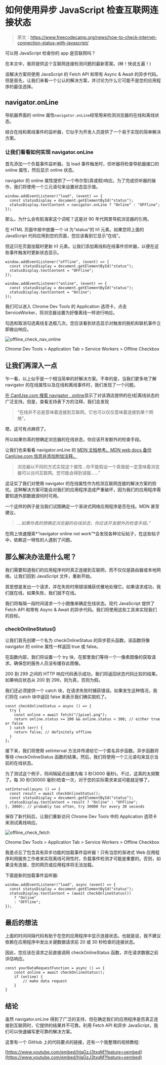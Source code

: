 # 如何使用异步 JavaScript 检查互联网连接状态

> 原文：<https://www.freecodecamp.org/news/how-to-check-internet-connection-status-with-javascript/>

可以用 JavaScript 检查你的 app 是否联网吗？

在本文中，我将提供这个互联网连接检测问题的最新答案。(咻！快说五遍！)

该解决方案将使用 JavaScript 的 Fetch API 和带有 Async & Await 的异步代码。但是首先，让我们来看一个公认的解决方案，并讨论为什么它可能不是您的应用程序的最佳选择。

## navigator.onLine

导航器界面的 online 属性`navigator.onLine`经常用来检测浏览器的在线和离线状态。

结合在线和离线事件的监听器，它似乎为开发人员提供了一个易于实现的简单解决方案。

### 让我们看看如何实现 navigator.onLine

首先添加一个负载事件监听器。当 load 事件触发时，侦听器将检查导航器接口的 online 属性，然后显示 online 状态。

navigator 的 online 属性提供了一个布尔型(真或假)响应。为了完成侦听器的操作，我们将使用一个三元语句来设置状态显示值。

```
window.addEventListener("load", (event) => {
  const statusDisplay = document.getElementById("status");
  statusDisplay.textContent = navigator.onLine ? "Online" : "OFFline";
});
```

那么，为什么会有航海家这个词呢？这是对 90 年代网景导航浏览器的引用。

在 HTML 页面中居中放置一个 id 为“status”的 h1 元素。如果您将上面的 JavaScript 代码应用到您的页面，您应该看到它显示“在线”。

但这只在页面加载时更新 h1 元素。让我们添加离线和在线事件侦听器，以便在这些事件触发时更新状态显示。

```
window.addEventListener("offline", (event) => {
  const statusDisplay = document.getElementById("status");
  statusDisplay.textContent = "OFFline";
});

window.addEventListener("online", (event) => {
  const statusDisplay = document.getElementById("status");
  statusDisplay.textContent = "Online";
});
```

我们可以进入 Chrome Dev Tools 的 Application 选项卡，点击 ServiceWorker，将浏览器设置为好像离线一样进行响应。

勾选和取消勾选离线复选框几次。您应该看到状态显示对触发的脱机和联机事件立即做出响应。

![offline_check_nav_online](img/acd5ea785ffa9478026aa85ddbf560c5.png)

Chrome Dev Tools > Application Tab > Service Workers > Offline Checkbox

## 让我们再深入一点

乍一看，以上似乎是一个相当简单的好解决方案。不幸的是，当我们更多地了解 navigator 的在线属性以及在线和离线事件时，我们发现了一个问题。

[在 CanIUse.com 搜索 navigator . online](https://caniuse.com/#search=navigator.onLine)显示了对该酒店提供的在线|离线状态的广泛支持。但是，查看支持表下方的注释，我们会发现

> “在线并不总是意味着连接到互联网。它也可以仅仅意味着连接到某个网络”。

嗯，这可有点麻烦了。

所以如果你真的想确定浏览器的在线状态，你应该开发额外的检查手段。

让我们也来看看 navigator.onLine 的 [MDN 文档参考。MDN web docs 备份 CanIUse.com 信息并添加附加注释。](https://developer.mozilla.org/en-US/docs/Web/API/NavigatorOnLine/onLine)

> 浏览器以不同的方式实现这个属性...你不能假设一个真值就一定意味着浏览器可以访问互联网。您可能会得到误报……”

这证实了我们对使用 navigator 的在线属性作为检测互联网连接的解决方案的担忧。这种解决方案可能会对我们的应用程序造成严重破坏，因为我们的应用程序需要知道外部数据源何时可用。

一个这样的例子是当我们试图确定一个渐进式网络应用程序是否在线。MDN 甚至建议，

> *...如果你真的想确定浏览器的在线状态，你应该开发额外的检查手段。”*

在网上快速搜索*“navigator online not work”*会发现各种论坛帖子，在这些帖子中，依赖这一特性的人遇到了问题。

## 那么解决办法是什么呢？

我们需要知道我们的应用程序何时真正连接到互联网，而不仅仅是路由器或本地网络。让我们回到 JavaScript 文件，重新开始。

其思想是发出一个请求，并在失败时用错误捕获优雅地处理它。如果请求成功，我们就在线，如果失败，我们就不在线。

我们将每隔一段时间请求一个小图像来确定在线状态。现代 JavaScript 提供了 Fetch API 和带有 Async & Await 的异步代码。我们将使用这些工具来实现我们的目标。

### checkOnlineStatus()

让我们首先创建一个名为 checkOnlineStatus 的异步箭头函数。该函数将像 navigator 的 online 属性一样返回 true 或 false。

在函数内部，我们将设置一个 try 块，在那里我们等待一个一像素图像的获取请求。确保您的服务人员没有缓存此图像。

200 到 299 之间的 HTTP 响应代码表示成功，我们将返回状态代码比较的结果。如果响应状态从 200 到 299，则为真，否则为假。

我们还必须提供一个 catch 块，在请求失败时捕获错误。如果发生这种情况，我们将在 catch 块中返回 false 来表示我们确实脱机了。

```
const checkOnlineStatus = async () => {
  try {
    const online = await fetch("/1pixel.png");
    return online.status >= 200 && online.status < 300; // either true or false
  } catch (err) {
    return false; // definitely offline
  }
};
```

接下来，我们将使用 setInterval 方法并传递给它一个匿名异步函数。异步函数将等待 checkOnlineStatus 函数的结果。然后，我们将使用一个三元语句来显示当前的在线状态。

为了测试这个例子，将间隔延迟设置为每 3 秒(3000 毫秒)。不过，这真的太频繁了。每 30 秒(30000 毫秒)检查一次，对于您的实际需求来说可能就足够了。

```
setInterval(async () => {
  const result = await checkOnlineStatus();
  const statusDisplay = document.getElementById("status");
  statusDisplay.textContent = result ? "Online" : "OFFline";
}, 3000); // probably too often, try 30000 for every 30 seconds
```

保存了新代码后，让我们重新访问 Chrome Dev Tools 中的 Application 选项卡来测试离线响应。

![offline_check_fetch](img/0188aaf3e31018d41365de642bb28f8a.png)

Chrome Dev Tools > Application Tab > Service Workers > Offline Checkbox

我差点忘了包含具有异步功能的加载事件监听器！只有当您的渐进式 Web 应用程序利用服务工作者来实现离线可用性时，负载事件检测才可能是重要的。否则，如果没有连接，您的网页或应用程序将无法加载。

下面是新的加载事件监听器:

```
window.addEventListener("load", async (event) => {
  const statusDisplay = document.getElementById("status");
  statusDisplay.textContent = (await checkOnlineStatus())
    ? "Online"
    : "OFFline";
});
```

## 最后的想法

上面的时间间隔代码有助于在您的应用程序中显示连接状态。也就是说，我不建议依赖在应用程序中发出关键数据请求前 20 或 30 秒检查的连接状态。

因此，您应该在请求之前直接调用 checkOnlineStatus 函数，并在请求数据之前评估响应。

```
const yourDataRequestFunction = async () => {
    const online = await checkOnlineStatus();
    if (online) {
    	// make data request
    }
}
```

## 结论

虽然 navigator.onLine 得到了广泛的支持，但在确定我们的应用程序是否真正连接到互联网时，它提供的结果并不可靠。利用 Fetch API 和异步 JavaScript，我们可以快速编写更可靠的解决方案。

这里有一个 GitHub 上的代码要点的链接，还有一个我整理的视频教程:

[https://www.youtube.com/embed/hIaGzJ3txqM?feature=oembed](https://www.youtube.com/embed/hIaGzJ3txqM?feature=oembed)